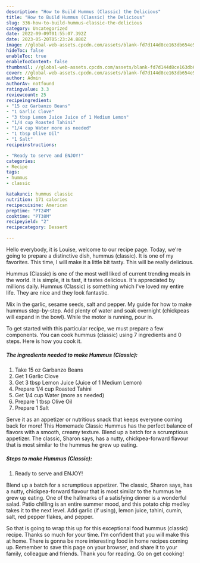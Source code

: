 ```yaml
---
description: "How to Build Hummus (Classic) the Delicious"
title: "How to Build Hummus (Classic) the Delicious"
slug: 336-how-to-build-hummus-classic-the-delicious
category: Uncategorized
date: 2022-09-09T01:55:07.392Z
date: 2023-05-20T05:23:24.880Z
image: //global-web-assets.cpcdn.com/assets/blank-fd7d144d8ce163db654e5a02c40b08a2775adb7897d16e4062681dc7e1b2800f.png
hideToc: false
enableToc: true
enableTocContent: false
thumbnail: //global-web-assets.cpcdn.com/assets/blank-fd7d144d8ce163db654e5a02c40b08a2775adb7897d16e4062681dc7e1b2800f.png
cover: //global-web-assets.cpcdn.com/assets/blank-fd7d144d8ce163db654e5a02c40b08a2775adb7897d16e4062681dc7e1b2800f.png
author: Admin
authorAv: notfound
ratingvalue: 3.3
reviewcount: 25
recipeingredient:
- "15 oz Garbanzo Beans"
- "1 Garlic Clove"
- "3 tbsp Lemon Juice Juice of 1 Medium Lemon"
- "1/4 cup Roasted Tahini"
- "1/4 cup Water more as needed"
- "1 tbsp Olive Oil"
- "1 Salt"
recipeinstructions:

- "Ready to serve and ENJOY!"
categories:
- Recipe
tags:
- hummus
- classic

katakunci: hummus classic 
nutrition: 171 calories
recipecuisine: American
preptime: "PT24M"
cooktime: "PT38M"
recipeyield: "2"
recipecategory: Dessert

---
```



Hello everybody, it is Louise, welcome to our recipe page. Today, we're going to prepare a distinctive dish, hummus (classic). It is one of my favorites. This time, I will make it a little bit tasty. This will be really delicious.

Hummus (Classic) is one of the most well liked of current trending meals in the world. It is simple, it is fast, it tastes delicious. It's appreciated by millions daily. Hummus (Classic) is something which I've loved my entire life. They are nice and they look fantastic.

Mix in the garlic, sesame seeds, salt and pepper. My guide for how to make hummus step-by-step. Add plenty of water and soak overnight (chickpeas will expand in the bowl). While the motor is running, pour in.


To get started with this particular recipe, we must prepare a few components. You can cook hummus (classic) using 7 ingredients and 0 steps. Here is how you cook it.

<!--inarticleads1-->

##### The ingredients needed to make Hummus (Classic):

1. Take 15 oz Garbanzo Beans
1. Get 1 Garlic Clove
1. Get 3 tbsp Lemon Juice (Juice of 1 Medium Lemon)
1. Prepare 1/4 cup Roasted Tahini
1. Get 1/4 cup Water (more as needed)
1. Prepare 1 tbsp Olive Oil
1. Prepare 1 Salt


Serve it as an appetizer or nutritious snack that keeps everyone coming back for more! This Homemade Classic Hummus has the perfect balance of flavors with a smooth, creamy texture. Blend up a batch for a scrumptious appetizer. The classic, Sharon says, has a nutty, chickpea-forward flavour that is most similar to the hummus he grew up eating. 

<!--inarticleads2-->

##### Steps to make Hummus (Classic):


1. Ready to serve and ENJOY!

Blend up a batch for a scrumptious appetizer. The classic, Sharon says, has a nutty, chickpea-forward flavour that is most similar to the hummus he grew up eating. One of the hallmarks of a satisfying dinner is a wonderful salad. Patio chilling is an entire summer mood, and this potato chip medley takes it to the next level. Add garlic (if using), lemon juice, tahini, cumin, salt, red pepper flakes, and pepper. 

So that is going to wrap this up for this exceptional food hummus (classic) recipe. Thanks so much for your time. I'm confident that you will make this at home. There is gonna be more interesting food in home recipes coming up. Remember to save this page on your browser, and share it to your family, colleague and friends. Thank you for reading. Go on get cooking!
